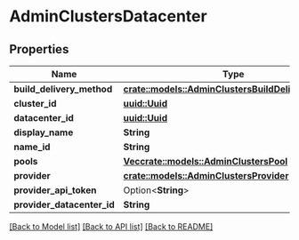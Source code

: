# AdminClustersDatacenter

## Properties

Name | Type | Description | Notes
------------ | ------------- | ------------- | -------------
**build_delivery_method** | [**crate::models::AdminClustersBuildDeliveryMethod**](AdminClustersBuildDeliveryMethod.md) |  | 
**cluster_id** | [**uuid::Uuid**](uuid::Uuid.md) |  | 
**datacenter_id** | [**uuid::Uuid**](uuid::Uuid.md) |  | 
**display_name** | **String** |  | 
**name_id** | **String** |  | 
**pools** | [**Vec<crate::models::AdminClustersPool>**](AdminClustersPool.md) |  | 
**provider** | [**crate::models::AdminClustersProvider**](AdminClustersProvider.md) |  | 
**provider_api_token** | Option<**String**> |  | [optional]
**provider_datacenter_id** | **String** |  | 

[[Back to Model list]](../README.md#documentation-for-models) [[Back to API list]](../README.md#documentation-for-api-endpoints) [[Back to README]](../README.md)


